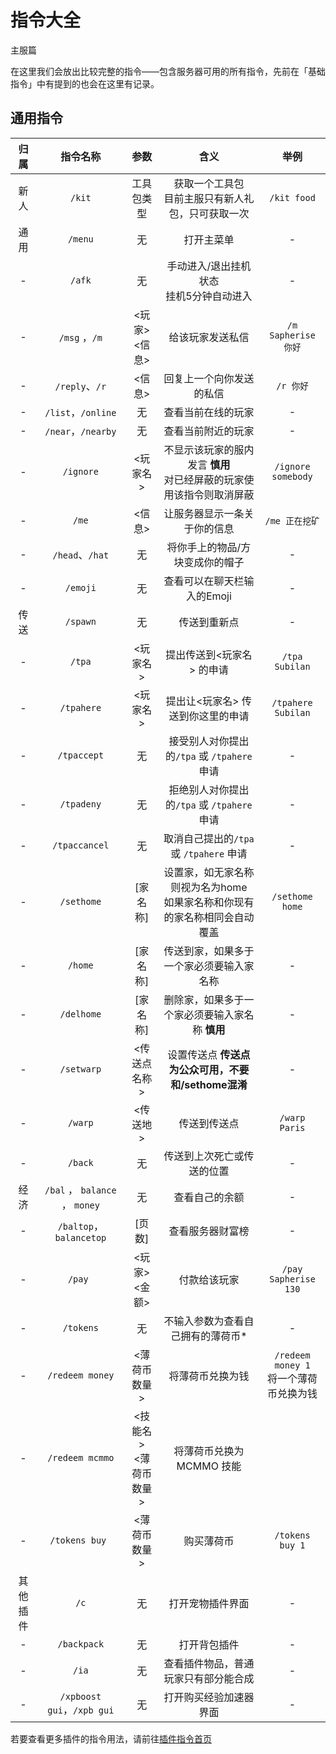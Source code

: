 # 指令大全
<span class="subtitle">主服篇</span>

在这里我们会放出比较完整的指令——包含服务器可用的所有指令，先前在「基础指令」中有提到的也会在这里有记录。

## 通用指令

|归属|指令名称|参数|含义|举例|
|:-:|:-:|:-:|:-:|:-:|
|新人 | `/kit` | 工具包类型 | 获取一个工具包<br> 目前主服只有新人礼包，只可获取一次 | `/kit food` |
|通用 | `/menu` | 无 | 打开主菜单 | - |
|- |  `/afk` | 无 | 手动进入/退出挂机状态<br> 挂机5分钟自动进入 | - |
|- |  `/msg` ，`/m` | <玩家><br><信息> | 给该玩家发送私信 | `/m Sapherise 你好` |
|- |  `/reply`、`/r` | <信息> | 回复上一个向你发送的私信 | `/r 你好` |
|- |  `/list`，`/online` | 无 | 查看当前在线的玩家 | - |
|- |  `/near`，`/nearby` | 无 | 查看当前附近的玩家 | - |
|- |  `/ignore` | <玩家名> | 不显示该玩家的服内发言 **慎用**<br>对已经屏蔽的玩家使用该指令则取消屏蔽 | `/ignore somebody` |
|- |  `/me` | <信息> |让服务器显示一条关于你的信息 | `/me 正在挖矿` |
|- |  `/head`、`/hat` | 无 |将你手上的物品/方块变成你的帽子 | - |
|- |  `/emoji` | 无 | 查看可以在聊天栏输入的Emoji | - |
|传送 | `/spawn` | 无 | 传送到重新点 | - |
|- | `/tpa` | <玩家名> | 提出传送到<玩家名> 的申请 | `/tpa Subilan` |
|- | `/tpahere` |  <玩家名> | 提出让<玩家名> 传送到你这里的申请 | `/tpahere Subilan` |
|- | `/tpaccept` | 无 | 接受别人对你提出的`/tpa` 或 `/tpahere` 申请 | - |
|- | `/tpadeny` | 无 | 拒绝别人对你提出的`/tpa` 或 `/tpahere` 申请 | - |
|- | `/tpaccancel` | 无 | 取消自己提出的`/tpa` 或 `/tpahere` 申请 | - |
|- | `/sethome` | [家名称] | 设置家，如无家名称则视为名为home<br> 如果家名称和你现有的家名称相同会自动覆盖 | `/sethome home` |
|- | `/home` | [家名称] | 传送到家，如果多于一个家必须要输入家名称 | - |
|- | `/delhome` | [家名称] | 删除家，如果多于一个家必须要输入家名称 **慎用** | - |
|- | `/setwarp` | <传送点名称> | 设置传送点 **传送点为公众可用，不要和/sethome混淆** | - |
|- | `/warp` | <传送地> | 传送到传送点 | `/warp Paris` |
|- | `/back` | 无 | 传送到上次死亡或传送的位置 | - |
|经济 | `/bal` ， `balance` ， `money` | 无 | 查看自己的余额 | - |
|- |  `/baltop`，`balancetop` | [页数] | 查看服务器财富榜 | - |
|- |  `/pay ` | <玩家><br> <金额> | 付款给该玩家 | `/pay Sapherise 130` |
|- |  `/tokens` | 无 | 不输入参数为查看自己拥有的薄荷币*  | - |
|- |  `/redeem money` | <薄荷币数量> | 将薄荷币兑换为钱 | `/redeem money 1` <br>将一个薄荷币兑换为钱 |
|- |  `/redeem mcmmo` |  <技能名> <br><薄荷币数量> | 将薄荷币兑换为MCMMO 技能 | 
|- |  `/tokens buy `| <薄荷币数量> | 购买薄荷币 | `/tokens buy 1` |
|其他插件 |  `/c` | 无 | 打开宠物插件界面 | - |
|- |  `/backpack` | 无 | 打开背包插件 | - |
|- | `/ia` | 无 | 查看插件物品，普通玩家只有部分能合成 | - |
|- | `/xpboost gui`，`/xpb gui` | 无 | 打开购买经验加速器界面| - |

若要查看更多插件的指令用法，请前往[插件指令首页](/plugins/index.md)
